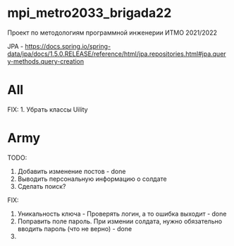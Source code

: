 # mpi_metro2033_brigada22
Проект по методологиям программной инженерии ИТМО 2021/2022

JPA - https://docs.spring.io/spring-data/jpa/docs/1.5.0.RELEASE/reference/html/jpa.repositories.html#jpa.query-methods.query-creation

<h1>All</h1>
FIX:
1. Убрать классы Uility

<h1>Army</h1>

TODO:
1. Добавить изменение постов - done
2. Выводить персональную информацию о солдате
3. Сделать поиск?

FIX:
1. Уникальность ключа - Проверять логин, а то ошибка выходит - done
2. Поправить поле пароль. При измении солдата, нужно обязательно вводить пароль (что не верно) - done
3.  




